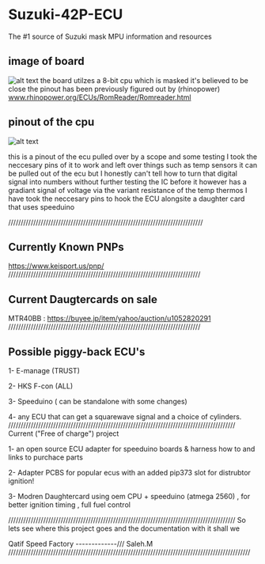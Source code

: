 # Suzuki-42P-ECU
The #1 source of Suzuki mask MPU information and resources 
 ## image of board 
 ![alt text](https://gcdnb.pbrd.co/images/1ydCnrPaT7p2.jpg)
 the board utilzes a 8-bit cpu which is masked it's believed to be close 
 the pinout has been previously figured out by (rhinopower) 
 www.rhinopower.org/ECUs/RomReader/Romreader.html
 ## pinout of the cpu 
  ![alt text](https://gcdnb.pbrd.co/images/Y1y29Iqc7OYW.jpg?o=1)
 
this is a pinout of the ecu pulled over by a scope and some testing 
I took the neccesary pins of it to work and left over things such as temp sensors 
it can be pulled out of the ecu but I honestly can't tell how to turn that digital signal into numbers without further testing
the IC before it however has a gradiant signal of voltage via the variant resistance of the temp thermos 
I have took the neccesary pins to hook the ECU alongsite a daughter card that uses speeduino 

//////////////////////////////////////////////////////////////////////////////
## Currently Known PNPs
https://www.keisport.us/pnp/
/////////////////////////////////////////////////////////////////////////////
## Current Daugtercards on sale
   MTR40BB : https://buyee.jp/item/yahoo/auction/u1052820291
/////////////////////////////////////////////////////////////////////////////
## Possible piggy-back ECU's
1- E-manage (TRUST)

2- HKS F-con (ALL)

3- Speeduino ( can be standalone with some changes)

4- any ECU that can get a squarewave signal and a choice of cylinders.
///////////////////////////////////////////////////////////////////////////////////////////
Current ("Free of charge") project

1- an open source ECU adapter for speeduino boards & harness how to and links to purchace parts 

2- Adapter PCBS for popular ecus with an added pip373 slot for distrubtor ignition!

3- Modren Daughtercard using oem CPU + speeduino (atmega 2560) , for better ignition timing , full fuel control



///////////////////////////////////////////////////////////////////////////////////////////
So lets see where this project goes and the documentation with it shall we 






Qatif Speed Factory -------------/// Saleh.M
/////////////////////////////////////////////////////////////////////////////////////////////////

